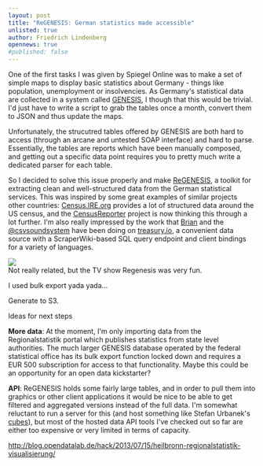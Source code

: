 ```yaml
---
layout: post
title: "ReGENESIS: German statistics made accessible"
unlisted: true
author: Friedrich Lindenberg
opennews: true
#published: false
---
```


One of the first tasks I was given by Spiegel Online was to make a set of simple 
maps to display basic statistics about Germany - things like population, unemployment
or insolvencies. As Germany's statistical data are collected in a system called 
[GENESIS](https://www-genesis.destatis.de/genesis/online), I though that this would
be trivial. I'd just have to write a script to grab the tables once a month, convert
them to JSON and thus update the maps.

Unfortunately, the strucutred tables offered by GENESIS are both hard to access 
(through an arcane and untested SOAP interface) and hard to parse. Essentially,
the tables are reports which have been manually composed, and getting out a specific
data point requires you to pretty much write a dedicated parser for each table.

So I decided to solve this issue properly and make [ReGENESIS](http://regenesis.pudo.org),
a toolkit for extracting clean and well-structured data from the German statistical
services. This was inspired by some great examples of similar projects other
countries: [Census.IRE.org](http://census.ire.org/) provides a lot of structured
data around the US census, and the [CensusReporter](http://censusreporter.tumblr.com/)
project is now thinking this through a lot further. I'm also really impressed by the work that [Brian](http://brianabelson.com/) and the [@csvsoundsystem](http://csvsoundsystem.com/) have
been doing on [treasury.io](http://treasury.io/), a convenient data source with a
ScraperWiki-based SQL query endpoint and client bindings for a variety of languages.

<div class="captioned">
    <img src="http://blog.nerdular.com/wp-content/uploads/2013/05/key_art_regenesis.jpg" class="img-responsive">
    <div class="caption">
        Not really related, but the TV show Regenesis was very fun. 
    </div>
</div>

I used bulk export yada yada...

Generate to S3.


Ideas for next steps

**More data**: At the moment, I'm only importing data from the Regionalstatistik portal which publishes
statistics from state level authorities. The much larger GENESIS database operated 
by the federal statistical office has its bulk export function locked down and 
requires a EUR 500 subscription for access to that functionality. Maybe this could 
be an opportunity for an open data kickstarter? 

**API**: ReGENESIS holds some fairly large tables, and in order to pull them into 
graphics or other client applications it would be nice to be able to get filtered and
aggregated versions instead of the full data. I'm somewhat reluctant to run a server 
for this (and host something like Stefan Urbanek's [cubes](https://github.com/Stiivi/cubes)),
but most of the hosted data API tools I've checked out so far are either too expensive
or very limited in terms of capacity.



http://blog.opendatalab.de/hack/2013/07/15/heilbronn-regionalstatistik-visualisierung/